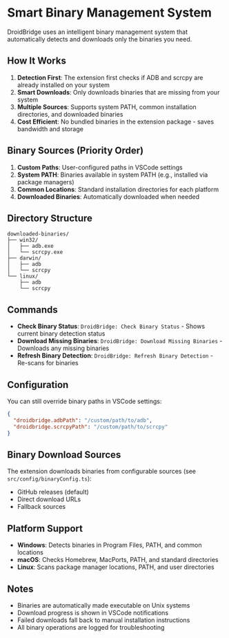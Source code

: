 # Smart Binary Management System

DroidBridge uses an intelligent binary management system that automatically detects and downloads only the binaries you need.

## How It Works

1. **Detection First**: The extension first checks if ADB and scrcpy are already installed on your system
2. **Smart Downloads**: Only downloads binaries that are missing from your system
3. **Multiple Sources**: Supports system PATH, common installation directories, and downloaded binaries
4. **Cost Efficient**: No bundled binaries in the extension package - saves bandwidth and storage

## Binary Sources (Priority Order)

1. **Custom Paths**: User-configured paths in VSCode settings
2. **System PATH**: Binaries available in system PATH (e.g., installed via package managers)
3. **Common Locations**: Standard installation directories for each platform
4. **Downloaded Binaries**: Automatically downloaded when needed

## Directory Structure

```
downloaded-binaries/
├── win32/
│   ├── adb.exe
│   └── scrcpy.exe
├── darwin/
│   ├── adb
│   └── scrcpy
└── linux/
    ├── adb
    └── scrcpy
```

## Commands

- **Check Binary Status**: `DroidBridge: Check Binary Status` - Shows current binary detection status
- **Download Missing Binaries**: `DroidBridge: Download Missing Binaries` - Downloads any missing binaries
- **Refresh Binary Detection**: `DroidBridge: Refresh Binary Detection` - Re-scans for binaries

## Configuration

You can still override binary paths in VSCode settings:

```json
{
  "droidbridge.adbPath": "/custom/path/to/adb",
  "droidbridge.scrcpyPath": "/custom/path/to/scrcpy"
}
```

## Binary Download Sources

The extension downloads binaries from configurable sources (see `src/config/binaryConfig.ts`):

- GitHub releases (default)
- Direct download URLs
- Fallback sources

## Platform Support

- **Windows**: Detects binaries in Program Files, PATH, and common locations
- **macOS**: Checks Homebrew, MacPorts, PATH, and standard directories  
- **Linux**: Scans package manager locations, PATH, and user directories

## Notes

- Binaries are automatically made executable on Unix systems
- Download progress is shown in VSCode notifications
- Failed downloads fall back to manual installation instructions
- All binary operations are logged for troubleshooting